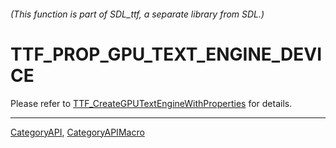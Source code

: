 ###### (This function is part of SDL_ttf, a separate library from SDL.)
# TTF_PROP_GPU_TEXT_ENGINE_DEVICE

Please refer to [TTF_CreateGPUTextEngineWithProperties](TTF_CreateGPUTextEngineWithProperties) for details.

----
[CategoryAPI](CategoryAPI), [CategoryAPIMacro](CategoryAPIMacro)

